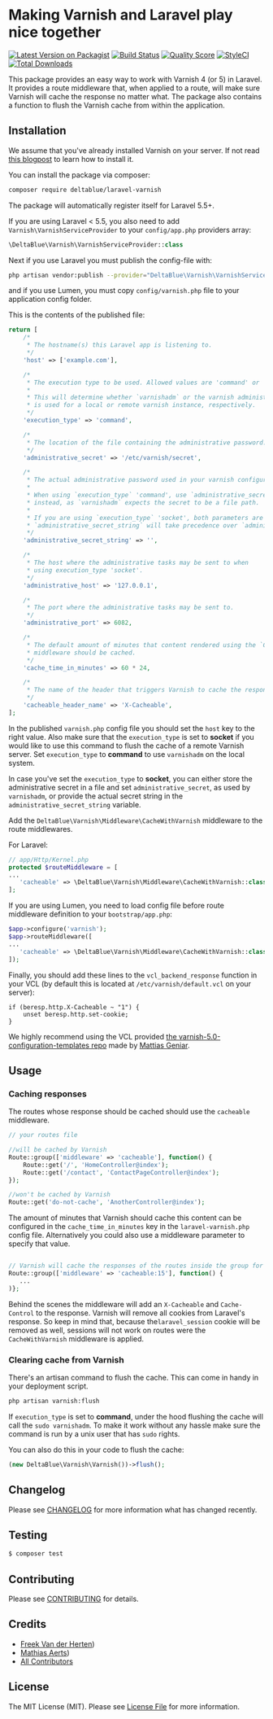 # Making Varnish and Laravel play nice together

[![Latest Version on Packagist](https://img.shields.io/packagist/v/spatie/laravel-varnish.svg?style=flat-square)](https://packagist.org/packages/spatie/laravel-varnish)
[![Build Status](https://img.shields.io/travis/spatie/laravel-varnish/master.svg?style=flat-square)](https://travis-ci.org/spatie/laravel-varnish)
[![Quality Score](https://img.shields.io/scrutinizer/g/spatie/laravel-varnish.svg?style=flat-square)](https://scrutinizer-ci.com/g/spatie/laravel-varnish)
[![StyleCI](https://styleci.io/repos/72834357/shield?branch=master)](https://styleci.io/repos/72834357)
[![Total Downloads](https://img.shields.io/packagist/dt/spatie/laravel-varnish.svg?style=flat-square)](https://packagist.org/packages/spatie/laravel-varnish)

This package provides an easy way to work with Varnish 4 (or 5) in Laravel. It provides a route middleware that, when applied to a route, will make sure Varnish will cache the response no matter what. The package also contains a function to flush the Varnish cache from within the application.

## Installation

We assume that you've already installed Varnish on your server. If not read [this blogpost](https://murze.be/2017/01/varnish-on-a-laravel-forge-server/) to learn how to install it.


You can install the package via composer:

``` bash
composer require deltablue/laravel-varnish
```

The package will automatically register itself for Laravel 5.5+. 

If you are using Laravel < 5.5, you also need to add `Varnish\VarnishServiceProvider` to your `config/app.php` providers array:
```php
\DeltaBlue\Varnish\VarnishServiceProvider::class
```
Next if you use Laravel you must publish the config-file with:

```bash
php artisan vendor:publish --provider="DeltaBlue\Varnish\VarnishServiceProvider" --tag="config"
```
and if you use Lumen, you must copy `config/varnish.php` file to your application config folder.

This is the contents of the published file:

```php
return [
    /*
     * The hostname(s) this Laravel app is listening to.
     */
    'host' => ['example.com'],

    /*
     * The execution type to be used. Allowed values are 'command' or 'socket'.
     *
     * This will determine whether `varnishadm` or the varnish administrative socket
     * is used for a local or remote varnish instance, respectively.
     */
    'execution_type' => 'command',

    /*
     * The location of the file containing the administrative password.
     */
    'administrative_secret' => '/etc/varnish/secret',

    /*
     * The actual administrative password used in your varnish configuration.
     *
     * When using `execution_type` 'command', use `administrative_secret`
     * instead, as `varnishadm` expects the secret to be a file path.
     *
     * If you are using `execution_type` 'socket', both parameters are supported, but
     * `administrative_secret_string` will take precedence over `administrative_secret`.
     */
    'administrative_secret_string' => '',

    /*
     * The host where the administrative tasks may be sent to when
     * using execution_type 'socket'.
     */
    'administrative_host' => '127.0.0.1',

    /*
     * The port where the administrative tasks may be sent to.
     */
    'administrative_port' => 6082,

    /*
     * The default amount of minutes that content rendered using the `CacheWithVarnish`
     * middleware should be cached.
     */
    'cache_time_in_minutes' => 60 * 24,

    /*
     * The name of the header that triggers Varnish to cache the response.
     */
    'cacheable_header_name' => 'X-Cacheable',
];
```

In the published `varnish.php` config file you should set the `host` key to the right value.
Also make sure that the `execution_type` is set to **socket** if you would like to use this command
to flush the cache of a remote Varnish server. Set `execution_type` to **command** to use `varnishadm`
on the local system.

In case you've set the `execution_type` to **socket**, you can either store the administrative secret
in a file and set `administrative_secret`, as used by `varnishadm`, or provide the actual
secret string in the `administrative_secret_string` variable.

Add the `DeltaBlue\Varnish\Middleware\CacheWithVarnish` middleware to the route middlewares.

For Laravel:
```php
// app/Http/Kernel.php
protected $routeMiddleware = [
...
   'cacheable' => \DeltaBlue\Varnish\Middleware\CacheWithVarnish::class,
];
```
If you are using Lumen, you need to load config file before route middleware definition to your `bootstrap/app.php`:
```php
$app->configure('varnish');
$app->routeMiddleware([
...
   'cacheable' => \DeltaBlue\Varnish\Middleware\CacheWithVarnish::class,
]);
```
Finally, you should add these lines to the `vcl_backend_response` function in your VCL (by default this is located at `/etc/varnish/default.vcl` on your server):

```
if (beresp.http.X-Cacheable ~ "1") {
    unset beresp.http.set-cookie;
}
```

We highly recommend using the VCL provided [the varnish-5.0-configuration-templates repo](https://github.com/mattiasgeniar/varnish-5.0-configuration-templates) made by [Mattias Geniar](https://github.com/mattiasgeniar).

## Usage

### Caching responses

The routes whose response should be cached should use the `cacheable` middleware.

```php
// your routes file

//will be cached by Varnish
Route::group(['middleware' => 'cacheable'], function() {
    Route::get('/', 'HomeController@index');
    Route::get('/contact', 'ContactPageController@index');
});

//won't be cached by Varnish
Route::get('do-not-cache', 'AnotherController@index');
```

The amount of minutes that Varnish should cache this content can be configured in the `cache_time_in_minutes` key in the `laravel-varnish.php` config file. Alternatively you could also use a middleware parameter to specify that value.

```php

// Varnish will cache the responses of the routes inside the group for 15 minutes
Route::group(['middleware' => 'cacheable:15'], function() {
   ...
)};
```

Behind the scenes the middleware will add an `X-Cacheable` and `Cache-Control` to the response. Varnish will remove all cookies from Laravel's response. So keep in mind that, because the`laravel_session` cookie will be removed as well, sessions will not work on routes were the `CacheWithVarnish` middleware is applied.

### Clearing cache from Varnish

There's an artisan command to flush the cache. This can come in handy in your deployment script.

```bash
php artisan varnish:flush
```

If `execution_type` is set to **command**, under the hood flushing the cache will call the
`sudo varnishadm`. To make it work without any hassle make sure the command is run by
a unix user that has `sudo` rights.

You can also do this in your code to flush the cache:

```php
(new DeltaBlue\Varnish\Varnish())->flush();
```

## Changelog

Please see [CHANGELOG](CHANGELOG.md) for more information what has changed recently.

## Testing

``` bash
$ composer test
```

## Contributing

Please see [CONTRIBUTING](CONTRIBUTING.md) for details.


## Credits

- [Freek Van der Herten](https://github.com/freekmurze))
- [Mathias Aerts](https://github.com/mathiasaerts))
- [All Contributors](../../contributors)


## License

The MIT License (MIT). Please see [License File](LICENSE.md) for more information.

